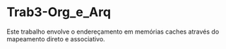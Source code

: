 # Trab3-Org_e_Arq

Este trabalho envolve o endereçamento em memórias caches através do mapeamento direto e associativo.